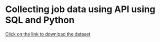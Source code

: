 # Collecting job data using API using SQL and Python 

[Click on the link to download the dataset](https://www.kaggle.com/datasets/promptcloud/jobs-on-naukricom)
